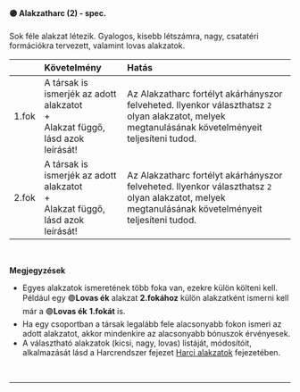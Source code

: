 #### 🟣 Alakzatharc (2) - spec.
Sok féle alakzat létezik. Gyalogos, kisebb létszámra, nagy, csatatéri formációkra tervezett, valamint lovas alakzatok.

|       | Követelmény                                                                                  | Hatás                                                                                                                                                      |
| :---- | :------------------------------------------------------------------------------------------- | :--------------------------------------------------------------------------------------------------------------------------------------------------------- |
| 1.fok | A társak is ismerjék az adott alakzatot<br />+<br />Alakzat függő, lásd azok leírását!<br /> | Az Alakzatharc fortélyt akárhányszor felveheted. Ilyenkor választhatsz `2` olyan alakzatot, melyek megtanulásának követelményeit teljesíteni tudod. <br /> |
| 2.fok | A társak is ismerjék az adott alakzatot<br />+<br />Alakzat függő, lásd azok leírását!<br /> | Az Alakzatharc fortélyt akárhányszor felveheted. Ilyenkor választhatsz `2` olyan alakzatot, melyek megtanulásának követelményeit teljesíteni tudod. <br /> |

<br />

**Megjegyzések**

- Egyes alakzatok ismeretének több foka van, ezekre külön költeni kell. Például egy 🟣**Lovas ék** alakzat **2.fokához** külön alakzatként ismerni kell már a 🟣**Lovas ék** **1.fokát** is.
- Ha egy csoportban a társak legalább fele alacsonyabb fokon ismeri az adott alakzatot, akkor mindenkire az alacsonyabb bónuszok érvényesek.
- A választható alakzatok (kicsi, nagy, lovas) listáját, módosítóit, alkalmazását lásd a Harcrendszer fejezet [Harci alakzatok](../064_03_harci_alakzatok.md) fejezetében.

<br />

---
